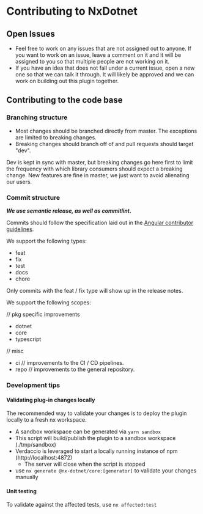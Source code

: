 # Contributing to NxDotnet

## Open Issues

- Feel free to work on any issues that are not assigned out to anyone. If you want to work on an issue, leave a comment on it and it will be assigned to you so that multiple people are not working on it.
- If you have an idea that does not fall under a current issue, open a new one so that we can talk it through. It will likely be approved and we can work on building out this plugin together.

## Contributing to the code base

### Branching structure

- Most changes should be branched directly from master. The exceptions are limited to breaking changes.
- Breaking changes should branch off of and pull requests should target "dev".

Dev is kept in sync with master, but breaking changes go here first to limit the frequency with which library consumers should expect a breaking change. New features are fine in master, we just want to avoid alienating our users.

### Commit structure

**_We use semantic release, as well as commitlint._**

Commits should follow the specification laid out in the [Angular contributor guidelines](https://github.com/angular/angular/blob/master/CONTRIBUTING.md#-commit-message-format).

We support the following types:

- feat
- fix
- test
- docs
- chore

Only commits with the feat / fix type will show up in the release notes.

We support the following scopes:

// pkg specific improvements

- dotnet
- core
- typescript

// misc

- ci // improvements to the CI / CD pipelines.
- repo // improvements to the general repository.

### Development tips

#### Validating plug-in changes locally

The recommended way to validate your changes is to deploy the plugin locally to a fresh nx workspace.

- A sandbox workspace can be generated via `yarn sandbox`
- This script will build/publish the plugin to a sandbox workspace (./tmp/sandbox)
- Verdaccio is leveraged to start a locally running instance of npm (http://localhost:4872)
  - The server will close when the script is stopped
- use `nx generate @nx-dotnet/core:[generator]` to validate your changes manually

#### Unit testing

To validate against the affected tests, use `nx affected:test`
